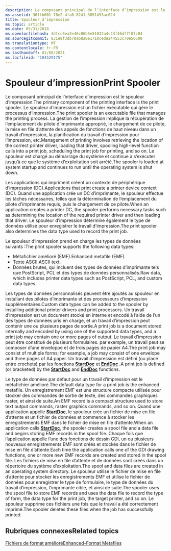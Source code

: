 ```yaml
---
description: Le composant principal de l’interface d’impression est le spouleur d’impression.
ms.assetid: 36ffb001-78e2-4fa0-8241-3891493ac02d
title: Spouleur d’impression
ms.topic: article
ms.date: 05/31/2018
ms.openlocfilehash: 4dfcc6ea2e46c06b5e51032a4c43f46df7f07c04
ms.sourcegitcommit: 831e8f3db78ab820e1710cede244553c70e50500
ms.translationtype: MT
ms.contentlocale: fr-FR
ms.lasthandoff: 01/08/2021
ms.locfileid: "104529175"
---
```

# <a name="print-spooler"></a><span data-ttu-id="5b15d-103">Spouleur d’impression</span><span class="sxs-lookup"><span data-stu-id="5b15d-103">Print Spooler</span></span>

<span data-ttu-id="5b15d-104">Le composant principal de l’interface d’impression est le spouleur d’impression.</span><span class="sxs-lookup"><span data-stu-id="5b15d-104">The primary component of the printing interface is the print spooler.</span></span> <span data-ttu-id="5b15d-105">Le spouleur d’impression est un fichier exécutable qui gère le processus d’impression.</span><span class="sxs-lookup"><span data-stu-id="5b15d-105">The print spooler is an executable file that manages the printing process.</span></span> <span data-ttu-id="5b15d-106">La gestion de l’impression implique la récupération de l’emplacement du pilote d’imprimante approprié, le chargement de ce pilote, la mise en file d’attente des appels de fonctions de haut niveau dans un travail d’impression, la planification du travail d’impression pour l’impression, etc.</span><span class="sxs-lookup"><span data-stu-id="5b15d-106">Management of printing involves retrieving the location of the correct printer driver, loading that driver, spooling high-level function calls into a print job, scheduling the print job for printing, and so on.</span></span> <span data-ttu-id="5b15d-107">Le spouleur est chargé au démarrage du système et continue à s’exécuter jusqu’à ce que le système d’exploitation soit arrêté.</span><span class="sxs-lookup"><span data-stu-id="5b15d-107">The spooler is loaded at system startup and continues to run until the operating system is shut down.</span></span>

<span data-ttu-id="5b15d-108">Les applications qui impriment créent un contexte de périphérique d’impression (DC).</span><span class="sxs-lookup"><span data-stu-id="5b15d-108">Applications that print create a printer device context (DC).</span></span> <span data-ttu-id="5b15d-109">Quand une application crée un DC d’imprimante, le spouleur effectue les tâches nécessaires, telles que la détermination de l’emplacement du pilote d’imprimante requis, puis le chargement de ce pilote.</span><span class="sxs-lookup"><span data-stu-id="5b15d-109">When an application creates a printer DC, the spooler performs necessary tasks such as determining the location of the required printer driver and then loading that driver.</span></span> <span data-ttu-id="5b15d-110">Le spouleur d’impression détermine également le type de données utilisé pour enregistrer le travail d’impression.</span><span class="sxs-lookup"><span data-stu-id="5b15d-110">The print spooler also determines the data type used to record the print job.</span></span>

<span data-ttu-id="5b15d-111">Le spouleur d’impression prend en charge les types de données suivants :</span><span class="sxs-lookup"><span data-stu-id="5b15d-111">The print spooler supports the following data types:</span></span>

-   <span data-ttu-id="5b15d-112">Métafichier amélioré (EMF).</span><span class="sxs-lookup"><span data-stu-id="5b15d-112">Enhanced metafile (EMF).</span></span>
-   <span data-ttu-id="5b15d-113">Texte ASCII.</span><span class="sxs-lookup"><span data-stu-id="5b15d-113">ASCII text.</span></span>
-   <span data-ttu-id="5b15d-114">Données brutes, qui incluent des types de données d’imprimante tels que PostScript, PCL et des types de données personnalisés.</span><span class="sxs-lookup"><span data-stu-id="5b15d-114">Raw data, which includes printer data types such as PostScript, PCL, and custom data types.</span></span>

<span data-ttu-id="5b15d-115">Les types de données personnalisés peuvent être ajoutés au spouleur en installant des pilotes d’imprimante et des processeurs d’impression supplémentaires.</span><span class="sxs-lookup"><span data-stu-id="5b15d-115">Custom data types can be added to the spooler by installing additional printer drivers and print processors.</span></span> <span data-ttu-id="5b15d-116">Un travail d’impression est un document stocké en interne et encodé à l’aide de l’un des types de données pris en charge, et un travail d’impression peut contenir une ou plusieurs pages de sortie.</span><span class="sxs-lookup"><span data-stu-id="5b15d-116">A print job is a document stored internally and encoded by using one of the supported data types, and a print job may contain one or more pages of output.</span></span> <span data-ttu-id="5b15d-117">Le travail d’impression peut être constitué de plusieurs formulaires. par exemple, un travail peut se composer d’une enveloppe et de trois pages de papier A4.</span><span class="sxs-lookup"><span data-stu-id="5b15d-117">The print job may consist of multiple forms; for example, a job may consist of one envelope and three pages of A4 paper.</span></span> <span data-ttu-id="5b15d-118">Un travail d’impression est défini (ou placé entre crochets) par les fonctions [**StartDoc**](/windows/desktop/api/Wingdi/nf-wingdi-startdoca) et [**EndDoc**](/windows/desktop/api/Wingdi/nf-wingdi-enddoc) .</span><span class="sxs-lookup"><span data-stu-id="5b15d-118">A print job is defined (or bracketed) by the [**StartDoc**](/windows/desktop/api/Wingdi/nf-wingdi-startdoca) and [**EndDoc**](/windows/desktop/api/Wingdi/nf-wingdi-enddoc) functions.</span></span>

<span data-ttu-id="5b15d-119">Le type de données par défaut pour un travail d’impression est le métafichier amélioré.</span><span class="sxs-lookup"><span data-stu-id="5b15d-119">The default data type for a print job is the enhanced metafile.</span></span> <span data-ttu-id="5b15d-120">Un enregistrement EMF est une structure compacte utilisée pour stocker des commandes de sortie de texte, des commandes graphiques raster, et ainsi de suite.</span><span class="sxs-lookup"><span data-stu-id="5b15d-120">An EMF record is a compact structure used to store text output commands, raster graphics commands, and so on.</span></span> <span data-ttu-id="5b15d-121">Quand une application appelle [**StartDoc**](/windows/desktop/api/Wingdi/nf-wingdi-startdoca), le spouleur crée un fichier de mise en file d’attente et un fichier de données et commence à stocker les enregistrements EMF dans le fichier de mise en file d’attente.</span><span class="sxs-lookup"><span data-stu-id="5b15d-121">When an application calls [**StartDoc**](/windows/desktop/api/Wingdi/nf-wingdi-startdoca), the spooler creates a spool file and a data file and begins storing EMF records in the spool file.</span></span> <span data-ttu-id="5b15d-122">Chaque fois que l’application appelle l’une des fonctions de dessin GDI, un ou plusieurs nouveaux enregistrements EMF sont créés et stockés dans le fichier de mise en file d’attente.</span><span class="sxs-lookup"><span data-stu-id="5b15d-122">Each time the application calls one of the GDI drawing functions, one or more new EMF records are created and stored in the spool file.</span></span> <span data-ttu-id="5b15d-123">Les fichiers de mise en file d’attente et de données sont créés dans un répertoire du système d’exploitation.</span><span class="sxs-lookup"><span data-stu-id="5b15d-123">The spool and data files are created in an operating system directory.</span></span> <span data-ttu-id="5b15d-124">Le spouleur utilise le fichier de mise en file d’attente pour stocker les enregistrements EMF et utilise le fichier de données pour enregistrer le type de formulaire, le type de données du travail d’impression, l’imprimante cible, et ainsi de suite.</span><span class="sxs-lookup"><span data-stu-id="5b15d-124">The spooler uses the spool file to store EMF records and uses the data file to record the type of form, the data type for the print job, the target printer, and so on.</span></span> <span data-ttu-id="5b15d-125">Le spouleur supprime ces fichiers une fois que le travail a été correctement imprimé.</span><span class="sxs-lookup"><span data-stu-id="5b15d-125">The spooler deletes these files when the job has successfully printed.</span></span>

## <a name="related-topics"></a><span data-ttu-id="5b15d-126">Rubriques connexes</span><span class="sxs-lookup"><span data-stu-id="5b15d-126">Related topics</span></span>

<dl> <dt>

[<span data-ttu-id="5b15d-127">Fichiers de format amélioré</span><span class="sxs-lookup"><span data-stu-id="5b15d-127">Enhanced-Format Metafiles</span></span>](/windows/desktop/gdi/enhanced-format-metafiles)
</dt> </dl>

 

 
